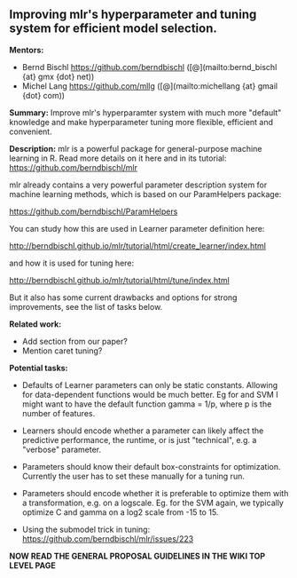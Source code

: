 ## Improving mlr's hyperparameter and tuning system for efficient model selection.

**Mentors:**

* Bernd Bischl https://github.com/berndbischl ([@](mailto:bernd_bischl {at} gmx {dot} net))
* Michel Lang https://github.com/mllg ([@](mailto:michellang {at} gmail {dot} com))

**Summary:** Improve mlr's hyperparamter system with much more "default" knowledge and make hyperparameter tuning more flexible, efficient and convenient. 

**Description:** 
mlr is a powerful package for general-purpose machine learning in R. Read more details on it here and in its tutorial:
https://github.com/berndbischl/mlr

mlr already contains a very powerful parameter description system for machine learning methods, which is based on our ParamHelpers package:

https://github.com/berndbischl/ParamHelpers

You can study how this are used in Learner parameter definition here:

http://berndbischl.github.io/mlr/tutorial/html/create_learner/index.html

and how it is used for tuning here:

http://berndbischl.github.io/mlr/tutorial/html/tune/index.html

But it also has some current drawbacks and options for strong improvements, see the list of tasks below.

**Related work:** 
* Add section from our paper?
* Mention caret tuning?

**Potential tasks:** 
* Defaults of Learner parameters can only be static constants. Allowing for data-dependent functions     would be much better. Eg for and SVM I might want to have the default function
gamma = 1/p, where p is the number of features. 

* Learners should encode whether a parameter can likely affect the predictive performance, the runtime, or is just "technical", e.g. a "verbose" parameter.

* Parameters should know their default box-constraints for optimization. Currently the user has to set these manually for a tuning run.

* Parameters should encode whether it is preferable to optimize them with a transformation, e.g. on a logscale. Eg. for the SVM again, we typically optimize C and gamma on a log2 scale from -15 to 15.

* Using the submodel trick in tuning:
https://github.com/berndbischl/mlr/issues/223

**NOW READ THE GENERAL PROPOSAL GUIDELINES IN THE WIKI TOP LEVEL PAGE** 
